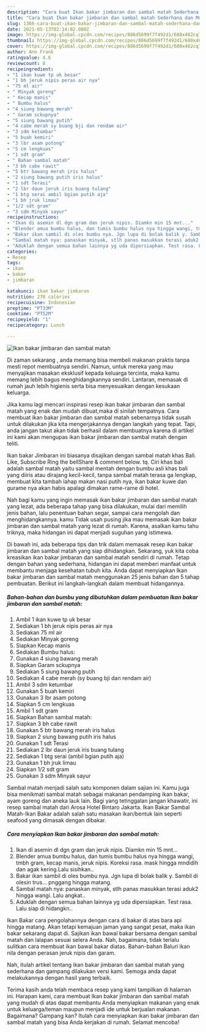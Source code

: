 ```yaml
---
description: "Cara buat Ikan bakar jimbaran dan sambal matah Sederhana dan Mudah Dibuat"
title: "Cara buat Ikan bakar jimbaran dan sambal matah Sederhana dan Mudah Dibuat"
slug: 1366-cara-buat-ikan-bakar-jimbaran-dan-sambal-matah-sederhana-dan-mudah-dibuat
date: 2021-05-13T02:14:02.080Z
image: https://img-global.cpcdn.com/recipes/886d5699f7f492d1/680x482cq70/ikan-bakar-jimbaran-dan-sambal-matah-foto-resep-utama.jpg
thumbnail: https://img-global.cpcdn.com/recipes/886d5699f7f492d1/680x482cq70/ikan-bakar-jimbaran-dan-sambal-matah-foto-resep-utama.jpg
cover: https://img-global.cpcdn.com/recipes/886d5699f7f492d1/680x482cq70/ikan-bakar-jimbaran-dan-sambal-matah-foto-resep-utama.jpg
author: Ann Frank
ratingvalue: 4.6
reviewcount: 8
recipeingredient:
- "1 ikan kuwe tp uk besar"
- "1 bh jeruk nipis peras air nya"
- "75 ml air"
- " Minyak goreng"
- " Kecap manis"
- " Bumbu halus"
- "4 siung bawang merah"
- " Garam sckupnya"
- "5 siung bawang putih"
- "4 cabe merah sy buang bji dan rendam air"
- "3 sdm ketumbar"
- "5 buah kemiri"
- "3 lbr asam potong"
- "5 cm lengkuas"
- "1 sdt gram"
- " Bahan sambal matah"
- "3 bh cabe rawit"
- "5 btr bawang merah iris halus"
- "2 siung bawang putih iris halus"
- "1 sdt Terasi"
- "2 lbr daun jeruk iris buang tulang"
- "1 btg serai ambil bgian putih aja"
- "1 bh jruk limau"
- "1/2 sdt gram"
- "3 sdm Minyak sayur"
recipeinstructions:
- "Ikan di asemin dl dgn gram dan jeruk nipis. Diamkn min 15 mnt..."
- "Blender amua bumbu halus, dan tumis bumbu halus nya hingga wangi, tmbh gram, kecap manis, jeruk nipis. Koreksi rasa. mask hingga mndidih dan agak kering.Lalu sisihkan.."
- "Bakar ikan sambil di oles bumbu nya. Jgn lupa di bolak balik y. Sambil di olesin trus... pnggang hingga matang."
- "Sambal matah nya: panaskan minyak, stlh panas masukkan terasi aduk2 hingga wangi. Lalu angkat.."
- "Aduklah dengan semua bahan lainnya yg uda dipersiapkan. Test rasa. Lalu siap di hidangkn.."
categories:
- Resep
tags:
- ikan
- bakar
- jimbaran

katakunci: ikan bakar jimbaran 
nutrition: 278 calories
recipecuisine: Indonesian
preptime: "PT33M"
cooktime: "PT52M"
recipeyield: "1"
recipecategory: Lunch

---
```



![Ikan bakar jimbaran dan sambal matah](https://img-global.cpcdn.com/recipes/886d5699f7f492d1/680x482cq70/ikan-bakar-jimbaran-dan-sambal-matah-foto-resep-utama.jpg)

Di zaman  sekarang , anda memang bisa membeli makanan praktis tanpa mesti repot membuatnya sendiri. Namun, untuk mereka yang mau menyajikan masakan eksklusif kepada keluarga tercinta, maka kamu memang lebih bagus menghidangkannya sendiri. Lantaran, memasak di rumah jauh lebih higienis serta bisa menyesuaikan dengan kesukaan keluarga.

Jika kamu lagi mencari inspirasi resep ikan bakar jimbaran dan sambal matah yang enak dan mudah dibuat,maka di sinilah tempatnya. Cara membuat ikan bakar jimbaran dan sambal matah  sebenarnya tidak susah untuk dilakukan jika kita mengerjakannya dengan langkah yang tepat. Tapi, anda jangan takut akan tidak berhasil dalam membuatnya 
karena di artikel ini kami akan mengupas ikan bakar jimbaran dan sambal matah dengan teliti.  

Ikan bakar Jimbaran ini biasanya disajikan dengan sambal matah khas Bali. Like, Subscribe Ring the bellShare &amp; comment below. tq. Ciri khas bali adalah sambal matah yaitu sambal mentah dengan bumbu asli khas bali yang diiris atau dirajang kecil-kecil, tanpa sambal matah terasa ga lengkap, membuat kita tambah lahap makan nasi putih nya, ikan bakar kuwe dan gurame nya akan habis apalagi dimakan rame-rame di hotel.

Nah bagi kamu yang ingin memasak ikan bakar jimbaran dan sambal matah yang lezat, ada beberapa tahap yang bisa dilakukan, mulai dari memilih jenis bahan, lalu penentuan bahan segar, sampai cara mengolah dan menghidangkannya. kamu Tidak usah pusing jika mau memasak ikan bakar jimbaran dan sambal matah yang lezat di rumah. Karena, asalkan kamu  tahu triknya, maka hidangan ini dapat menjadi suguhan yang istimewa.

Di bawah ini, ada beberapa tips dan trik dalam memasak resep ikan bakar jimbaran dan sambal matah yang siap dihidangkan. Sekarang, yuk kita coba kreasikan ikan bakar jimbaran dan sambal matah sendiri di rumah. Tetap dengan bahan yang sederhana, hidangan ini dapat memberi manfaat untuk membantu menjaga kesehatan tubuh kita. Anda dapat menyiapkan Ikan bakar jimbaran dan sambal matah menggunakan 25 jenis bahan dan 5 tahap pembuatan. Berikut ini langkah-langkah dalam membuat hidangannya.

<!--inarticleads1-->

##### Bahan-bahan dan bumbu yang dibutuhkan dalam pembuatan Ikan bakar jimbaran dan sambal matah:

1. Ambil 1 ikan kuwe tp uk besar
1. Sediakan 1 bh jeruk nipis peras air nya
1. Sediakan 75 ml air
1. Sediakan  Minyak goreng
1. Siapkan  Kecap manis
1. Sediakan  Bumbu halus:
1. Gunakan 4 siung bawang merah
1. Siapkan  Garam sckupnya
1. Sediakan 5 siung bawang putih
1. Sediakan 4 cabe merah (sy buang bji dan rendam air)
1. Ambil 3 sdm ketumbar
1. Gunakan 5 buah kemiri
1. Gunakan 3 lbr asam potong
1. Siapkan 5 cm lengkuas
1. Ambil 1 sdt gram
1. Siapkan  Bahan sambal matah:
1. Siapkan 3 bh cabe rawit
1. Gunakan 5 btr bawang merah iris halus
1. Siapkan 2 siung bawang putih iris halus
1. Gunakan 1 sdt Terasi
1. Sediakan 2 lbr daun jeruk iris buang tulang
1. Sediakan 1 btg serai (ambil bgian putih aja)
1. Gunakan 1 bh jruk limau
1. Siapkan 1/2 sdt gram
1. Gunakan 3 sdm Minyak sayur


Sambal matah menjadi salah satu komponen dalam sajian ini. Kamu juga bisa menikmati sambal matah sebagai makanan pendamping ikan bakar, ayam goreng dan aneka lauk lain. Bagi yang tetinggalan jangan khawatir, ini resep sambal matah dari Arosa Hotel Bintaro Jakarta. Ikan Bakar Sambal Matah-Ikan Bakar adalah salah satu masakan ikan/bentuk lain seperti seafood yang dimasak dengan dibakar. 

<!--inarticleads2-->

##### Cara menyiapkan Ikan bakar jimbaran dan sambal matah:

1. Ikan di asemin dl dgn gram dan jeruk nipis. Diamkn min 15 mnt...
1. Blender amua bumbu halus, dan tumis bumbu halus nya hingga wangi, tmbh gram, kecap manis, jeruk nipis. Koreksi rasa. mask hingga mndidih dan agak kering.Lalu sisihkan..
1. Bakar ikan sambil di oles bumbu nya. Jgn lupa di bolak balik y. Sambil di olesin trus... pnggang hingga matang.
1. Sambal matah nya: panaskan minyak, stlh panas masukkan terasi aduk2 hingga wangi. Lalu angkat..
1. Aduklah dengan semua bahan lainnya yg uda dipersiapkan. Test rasa. Lalu siap di hidangkn..


Ikan Bakar cara pengolahannya dengan cara di bakar di atas bara api hingga matang. Akan tetapi kemajuan jaman yang sangat pesat, maka ikan bakar sekarang dapat di. Sajikan ikan bawal bakar bersama dengan sambal matah dan lalapan sesuai selera Anda. Nah, bagaimana, tidak terlalu sulitkan cara membuat ikan bawal bakar diatas. Bahan-bahan Baluri ikan nila dengan perasan jeruk nipis dan garam. 

Nah, itulah artikel tentang  ikan bakar jimbaran dan sambal matah  yang sederhana dan gampang dilakukan versi kami. Semoga anda dapat melakukannya dengan hasil yang terbaik. 

Terima kasih anda telah membaca resep yang kami tampilkan di halaman ini. Harapan kami, cara membuat  Ikan bakar jimbaran dan sambal matah yang mudah di atas dapat membantu Anda menyiapkan makanan yang enak untuk keluarga/teman maupun menjadi ide untuk berjualan makanan. Bagaimana? Gampang kan? Itulah cara menyiapkan ikan bakar jimbaran dan sambal matah yang bisa Anda kerjakan di rumah. Selamat mencoba!

